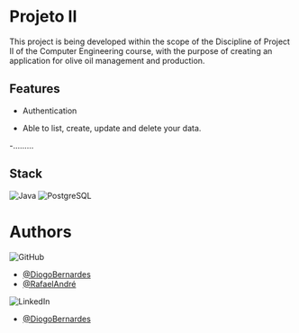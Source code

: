 # Projeto II

This project is being developed within the scope of the Discipline of Project II of the Computer Engineering course, with the purpose of creating an application for olive oil management and production.

## Features
- Authentication

- Able to list, create, update and delete your data.

-.........

## Stack
![Java](https://img.shields.io/badge/Java-ED8B00?style=for-the-badge&logo=openjdk&logoColor=white)
![PostgreSQL](https://img.shields.io/badge/PostgreSQL-316192?style=for-the-badge&logo=postgresql&logoColor=white)

# Authors

![GitHub](https://img.shields.io/badge/GitHub-100000?style=for-the-badge&logo=github&logoColor=white)
- [@DiogoBernardes](https://github.com/DiogoBernardes)
- [@RafaelAndré](https://github.com/kromenz)

![LinkedIn](https://img.shields.io/badge/LinkedIn-0077B5?style=for-the-badge&logo=linkedin&logoColor=white)
- [@DiogoBernardes](https://www.linkedin.com/in/diogo-bernardes-b2439a206/)